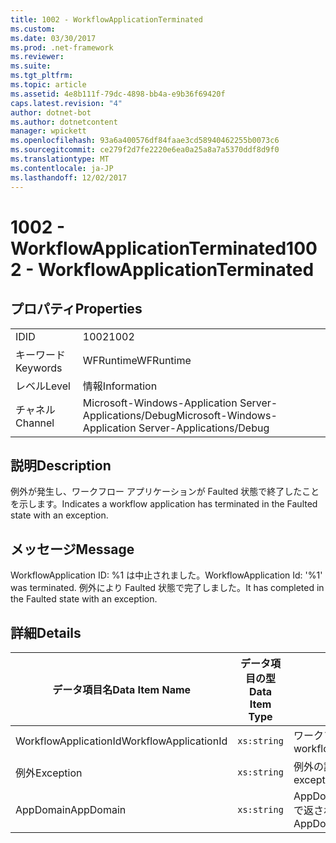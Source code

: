 ```yaml
---
title: 1002 - WorkflowApplicationTerminated
ms.custom: 
ms.date: 03/30/2017
ms.prod: .net-framework
ms.reviewer: 
ms.suite: 
ms.tgt_pltfrm: 
ms.topic: article
ms.assetid: 4e8b111f-79dc-4898-bb4a-e9b36f69420f
caps.latest.revision: "4"
author: dotnet-bot
ms.author: dotnetcontent
manager: wpickett
ms.openlocfilehash: 93a6a400576df84faae3cd58940462255b0073c6
ms.sourcegitcommit: ce279f2d7fe2220e6ea0a25a8a7a5370ddf8d9f0
ms.translationtype: MT
ms.contentlocale: ja-JP
ms.lasthandoff: 12/02/2017
---
```

# <a name="1002---workflowapplicationterminated"></a><span data-ttu-id="2580a-102">1002 - WorkflowApplicationTerminated</span><span class="sxs-lookup"><span data-stu-id="2580a-102">1002 - WorkflowApplicationTerminated</span></span>
## <a name="properties"></a><span data-ttu-id="2580a-103">プロパティ</span><span class="sxs-lookup"><span data-stu-id="2580a-103">Properties</span></span>  
  
|||  
|-|-|  
|<span data-ttu-id="2580a-104">ID</span><span class="sxs-lookup"><span data-stu-id="2580a-104">ID</span></span>|<span data-ttu-id="2580a-105">1002</span><span class="sxs-lookup"><span data-stu-id="2580a-105">1002</span></span>|  
|<span data-ttu-id="2580a-106">キーワード</span><span class="sxs-lookup"><span data-stu-id="2580a-106">Keywords</span></span>|<span data-ttu-id="2580a-107">WFRuntime</span><span class="sxs-lookup"><span data-stu-id="2580a-107">WFRuntime</span></span>|  
|<span data-ttu-id="2580a-108">レベル</span><span class="sxs-lookup"><span data-stu-id="2580a-108">Level</span></span>|<span data-ttu-id="2580a-109">情報</span><span class="sxs-lookup"><span data-stu-id="2580a-109">Information</span></span>|  
|<span data-ttu-id="2580a-110">チャネル</span><span class="sxs-lookup"><span data-stu-id="2580a-110">Channel</span></span>|<span data-ttu-id="2580a-111">Microsoft-Windows-Application Server-Applications/Debug</span><span class="sxs-lookup"><span data-stu-id="2580a-111">Microsoft-Windows-Application Server-Applications/Debug</span></span>|  
  
## <a name="description"></a><span data-ttu-id="2580a-112">説明</span><span class="sxs-lookup"><span data-stu-id="2580a-112">Description</span></span>  
 <span data-ttu-id="2580a-113">例外が発生し、ワークフロー アプリケーションが Faulted 状態で終了したことを示します。</span><span class="sxs-lookup"><span data-stu-id="2580a-113">Indicates a workflow application has terminated in the Faulted state with an exception.</span></span>  
  
## <a name="message"></a><span data-ttu-id="2580a-114">メッセージ</span><span class="sxs-lookup"><span data-stu-id="2580a-114">Message</span></span>  
 <span data-ttu-id="2580a-115">WorkflowApplication ID: %1 は中止されました。</span><span class="sxs-lookup"><span data-stu-id="2580a-115">WorkflowApplication Id: '%1' was terminated.</span></span> <span data-ttu-id="2580a-116">例外により Faulted 状態で完了しました。</span><span class="sxs-lookup"><span data-stu-id="2580a-116">It has completed in the Faulted state with an exception.</span></span>  
  
## <a name="details"></a><span data-ttu-id="2580a-117">詳細</span><span class="sxs-lookup"><span data-stu-id="2580a-117">Details</span></span>  
  
|<span data-ttu-id="2580a-118">データ項目名</span><span class="sxs-lookup"><span data-stu-id="2580a-118">Data Item Name</span></span>|<span data-ttu-id="2580a-119">データ項目の型</span><span class="sxs-lookup"><span data-stu-id="2580a-119">Data Item Type</span></span>|<span data-ttu-id="2580a-120">説明</span><span class="sxs-lookup"><span data-stu-id="2580a-120">Description</span></span>|  
|--------------------|--------------------|-----------------|  
|<span data-ttu-id="2580a-121">WorkflowApplicationId</span><span class="sxs-lookup"><span data-stu-id="2580a-121">WorkflowApplicationId</span></span>|`xs:string`|<span data-ttu-id="2580a-122">ワークフロー アプリケーション ID</span><span class="sxs-lookup"><span data-stu-id="2580a-122">The workflow application id</span></span>|  
|<span data-ttu-id="2580a-123">例外</span><span class="sxs-lookup"><span data-stu-id="2580a-123">Exception</span></span>|`xs:string`|<span data-ttu-id="2580a-124">例外の詳細</span><span class="sxs-lookup"><span data-stu-id="2580a-124">The exception details for the exception</span></span>|  
|<span data-ttu-id="2580a-125">AppDomain</span><span class="sxs-lookup"><span data-stu-id="2580a-125">AppDomain</span></span>|`xs:string`|<span data-ttu-id="2580a-126">AppDomain.CurrentDomain.FriendlyName で返される文字列。</span><span class="sxs-lookup"><span data-stu-id="2580a-126">The string returned by AppDomain.CurrentDomain.FriendlyName.</span></span>|
